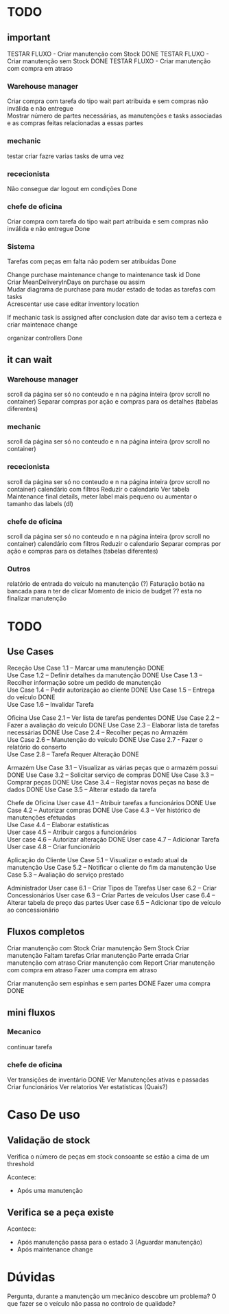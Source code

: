 
# TODO 

## important
TESTAR FLUXO  -  Criar manutenção com Stock                     DONE
TESTAR FLUXO  -  Criar manutenção sem Stock                     DONE
TESTAR FLUXO  -  Criar manutenção com compra em atraso


### Warehouse manager
Criar compra com tarefa do tipo wait part atribuida e sem compras não inválida e não entregue           
Mostrar número de partes necessárias, as manutenções e tasks associadas e as compras feitas relacionadas a essas partes


### mechanic

testar criar fazre varias tasks de uma vez


### rececionista

Não consegue dar logout em condições                                                Done 


### chefe de oficina 
Criar compra com tarefa do tipo wait part atribuida e sem compras não inválida e não entregue               Done   


### Sistema 
Tarefas com peças em falta não podem ser atribuidas                                 Done   

Change purchase maintenance change to maintenance task id                           Done                   
Criar MeanDeliveryInDays on purchase ou assim                                   
Mudar diagrama de purchase para mudar estado de todas as tarefas com tasks      
Acrescentar use case editar inventory location                        

If mechanic task is assigned after conclusion date dar aviso tem a certeza e criar maintenace change

organizar controllers                                                               Done               

<!-- Trocar pneus pode requerer remover 2 peças -->
<!-- Alterar Tasks type para meter quantidade necessária  -->

<!-- Adicionar quantity real ao inventário (é alterada com o registo de compras e finalização de tarefas)
- a quantidade disponivel é decrescentada na criação de tarefas e na saida de waitPart e é somada na invalidação, registo -->


## it can wait


### Warehouse manager
scroll da página ser só no conteudo e n na página inteira (prov scroll no container) 
Separar compras por ação e compras para os detalhes (tabelas diferentes)

### mechanic
scroll da página ser só no conteudo e n na página inteira (prov scroll no container) 


### rececionista
scroll da página ser só no conteudo e n na página inteira (prov scroll no container) 
calendário com filtros
Reduzir o calendario 
Ver tabela Maintenance final details, meter label mais pequeno ou aumentar o tamanho das labels (dl)


### chefe de oficina 
scroll da página ser só no conteudo e n na página inteira (prov scroll no container) 
calendário com filtros
Reduzir o calendario 
Separar compras por ação e compras para os detalhes (tabelas diferentes)


### Outros

relatório de entrada do veículo na manutenção (?)
Faturação
botão na bancada para n ter de clicar 
Momento de inicio de budget ?? esta no finalizar manutenção





# TODO
## Use Cases
Receção 
Use Case 1.1 – Marcar uma manutenção                                DONE                       
Use Case 1.2 – Definir detalhes da manutenção                       DONE
Use Case 1.3 – Recolher informação sobre um pedido de manutenção        
Use Case 1.4 – Pedir autorização ao cliente                         DONE
Use Case 1.5 – Entrega do veículo                                   DONE                           
Use Case 1.6 – Invalidar Tarefa                                     


Oficina
Use Case 2.1 – Ver lista de tarefas pendentes                       DONE
Use Case 2.2 – Fazer a avaliação do veículo                         DONE
Use Case 2.3 – Elaborar lista de tarefas necessárias                DONE
Use Case 2.4 – Recolher peças no Armazém                            
Use Case 2.6 – Manutenção do veículo                                DONE
Use Case 2.7 - Fazer o relatório do conserto                        
Use Case 2.8 – Tarefa Requer Alteração                              DONE

Armazém
Use Case 3.1 – Visualizar as várias peças que o armazém possui      DONE
Use Case 3.2 – Solicitar serviço de compras                         DONE
Use Case 3.3 – Comprar peças                                        DONE
Use Case 3.4 – Registar novas peças na base de dados                DONE
Use Case 3.5 – Alterar estado da tarefa                             

Chefe de Oficina
User case 4.1 – Atribuir tarefas a funcionários                     DONE
Use Case 4.2 – Autorizar compras                                    DONE
Use Case 4.3 – Ver histórico de manutenções efetuadas               
Use Case 4.4 – Elaborar estatísticas                                
User case 4.5 – Atribuir cargos a funcionários                      
User case 4.6 – Autorizar alteração                                 DONE
User case 4.7 – Adicionar Tarefa                                    
User case 4.8 – Criar funcionário                                   

Aplicação do Cliente
Use Case 5.1 – Visualizar o estado atual da manutenção
Use Case 5.2 – Notificar o cliente do fim da manutenção
Use Case 5.3 – Avaliação do serviço prestado

Administrador
User case 6.1 – Criar Tipos de Tarefas
User case 6.2 – Criar Concessionários
User case 6.3 – Criar Partes de veículos
User case 6.4 – Alterar tabela de preço das partes
User case 6.5 – Adicionar tipo de veículo ao concessionário


## Fluxos completos

Criar manutenção com Stock
Criar manutenção Sem Stock
Criar manutenção Faltam tarefas
Criar manutenção Parte errada
Criar manutenção com atraso
Criar manutenção com Report
Criar manutenção com compra em atraso
Fazer uma compra em atraso                  

Criar manutenção sem espinhas e sem partes DONE
Fazer uma compra                           DONE

## mini fluxos 
### Mecanico
continuar tarefa

### chefe de oficina
Ver transições de inventário                DONE
Ver Manutenções ativas e passadas
Criar funcionários
Ver relatorios
Ver estatisticas (Quais?)





# Caso De uso 
## Validação de stock
Verifica o número de peças em stock consoante se estão a cima de um threshold

Acontece:
- Após uma manutenção

## Verifica se a peça existe
Acontece:
- Após manutenção passa para o estado 3 (Aguardar manutenção)
- Após maintenance change



# Dúvidas
Pergunta, durante a manutenção um mecânico descobre um problema?
O que fazer se o veículo não passa no controlo de qualidade?
